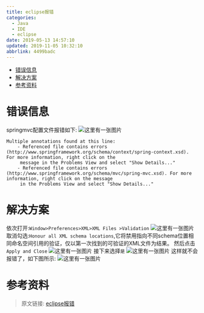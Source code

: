 ```yaml
---
title: eclipse报错
categories: 
  - Java
  - IDE
  - eclipse
date: 2019-05-13 14:57:10
updated: 2019-11-05 10:32:10
abbrlink: 4499badc
---
```

- [错误信息](/blog/4499badc/#错误信息)
- [解决方案](/blog/4499badc/#解决方案)
- [参考资料](/blog/4499badc/#参考资料)

<!--more-->
<script src="https://cdn.bootcss.com/jquery/3.4.0/jquery.slim.min.js"></script>
<script>$(document).ready(function () {$(".post-body > ul:nth-child(1)").hide();});</script>

<!--end-->
# 错误信息 #
springmvc配置文件报错如下:
![这里有一张图片](https://image-1257720033.cos.ap-shanghai.myqcloud.com/blog/Java/IDESetting/eclipse/SpringMVCError/1.png)
```
Multiple annotations found at this line:
	- Referenced file contains errors (http://www.springframework.org/schema/context/spring-context.xsd). For more information, right click on the 
	 message in the Problems View and select "Show Details..."
	- Referenced file contains errors (http://www.springframework.org/schema/mvc/spring-mvc.xsd). For more information, right click on the message 
	 in the Problems View and select "Show Details..."
```
# 解决方案 #
依次打开:`Window>Preferences>XML>XML Files >Validation`
![这里有一张图片](https://image-1257720033.cos.ap-shanghai.myqcloud.com/blog/Java/IDESetting/eclipse/SpringMVCError/2.png)
取消勾选:`Honour all XML schema locations`,它将禁用指向不同schema位置相同命名空间引用的验证，仅以第一次找到的可验证的XML文件为结果。 
然后点击`Apply and Close`
![这里有一张图片](https://image-1257720033.cos.ap-shanghai.myqcloud.com/blog/Java/IDESetting/eclipse/SpringMVCError/3.png)
接下来选择`是`
![这里有一张图片](https://image-1257720033.cos.ap-shanghai.myqcloud.com/blog/Java/IDESetting/eclipse/SpringMVCError/4.png)
这样就不会报错了，如下图所示:
![这里有一张图片](https://image-1257720033.cos.ap-shanghai.myqcloud.com/blog/Java/IDESetting/eclipse/SpringMVCError/5.png)
# 参考资料 #

>原文链接: [eclipse报错](https://lanlan2017.github.io/blog/4499badc/)
